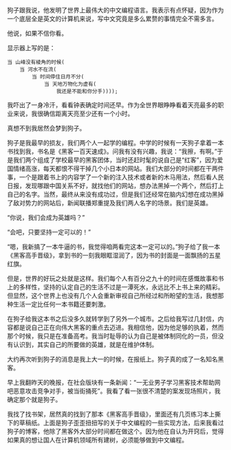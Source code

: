狗子跟我说，他发明了世界上最伟大的中文编程语言。我表示有点怀疑，因为作为一个底层全是英文的计算机来说，写中文究竟是多么累赘的事情完全不需多言。

他说，如果不信你看。

显示器上写的是：

	当 山峰没有棱角的时候(
		当 河水不在流(
			当 时间停住日月不分(
				当 天地万物化为虚有(
					我还是不能和你分手))));

我吓出了一身冷汗，看看钟表确定时间还早。作为全世界眼睁睁看着天亮最多的职业来说，我很确信距离天亮至少还有一个小时。

真想不到我居然会梦到狗子。

狗子是我最早的损友，我们两个人一起学的编程。中学的时候有一天狗子拿着一本书找到我，书名是《黑客一百天速成》。问我有没有兴趣，我说：“我擦，有啊。”于是我们两个组成了学校最早的黑客团体，当时还赶时髦的说自己是“红客”，因为爱国情绪高涨，每天都恨不得干掉几个小日本的网站。我们大部分的时间都在干两件事，一个是跟着书上的内容学了一个新的注入技术或者新的木马用法，然后看人民日报，发现哪跟中国关系不好，就找他们的网站，想办法黑掉一个两个，然后打上自己的名字。当然，最终从来没有成功过，但是我们还经常在脑内幻想在成功黑掉了敌对势力的网站后，新闻联播郑重提及我们两人名字的场景。我们是英雄。

“你说，我们会成为英雄吗？”

“会吧，只要坚持一定可以的！”

“嗯，我新搞了一本牛逼的书，我觉得咱两看完这本一定可以的。”狗子给了我一本《黑客高手晋级》，拿到书的一刻我眼眶湿润了，因为书的封面是一面飘扬的五星红旗。

但是，世界的好玩之处就是这样。我们每个人有百分之九十的时间在感慨故事和书上的多样性，坚持的认定自己的生活不过是一潭死水，永远比不上书上来的精彩。但显然，这个世界上也没有几个人会重新审视自己所经过和所盼望的生活，我想那种生活一定比任何一本书籍还要刺激。

在狗子给我这本书之后没多久就转学到了另外一个城市。之后给我写过几封信，内容都是说自己正在向伟大黑客的重点去迈进。我相信他，因为他足够的执着，然而那个时候，我只是在准备高考。我当时耻辱的认为自己是被体制同化的一员，但没有认识到，其实自己的所要做的英雄，就是在维护体制。

大约再次听到狗子的消息是我上大一的时候，在报纸上。狗子真的成了一名知名黑客。

早上我翻昨天的晚报，在社会版块有一条新闻：“一无业男子学习黑客技术帮助网吧恶意攻击竞争对手，被当街捅死”。我看了看一张很不清楚的案发现场照片，我确定那个就是狗子。

我找了找书架，居然真的找到了那本《黑客高手晋级》，里面还有几页练习本上撕下的草稿纸。上面是狗子歪歪扭扭写的关于中文编程的一些实现方法，后来我看过狗子的博客，他除了黑客外大部分时间都在做这个。因为他在自认为开窍后，觉得如果真的想让国人在计算机领域所有建树，必须能够做到中文编程。